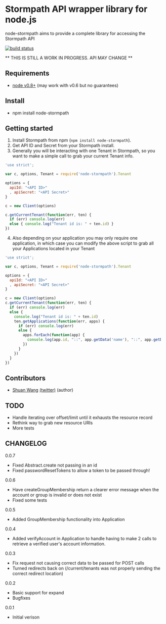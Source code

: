 Stormpath API wrapper library for node.js
=========================================
node-stormpath aims to provide a complete library for accessing the Stormpath API

[![build status](https://secure.travis-ci.org/swang/node-stormpath.png)](http://travis-ci.org/swang/node-stormpath)

** THIS IS STILL A WORK IN PROGRESS. API MAY CHANGE **

## Requirements

- [node v0.8+](http://nodejs.org/) (may work with v0.6 but no guarantees)

## Install

- npm install node-stormpath

## Getting started

1. Install Stormpath from npm (`npm install node-stormpath`).
2. Get API ID and Secret from your Stormpath install.
3. Generally you will be interacting with one Tenant in Stormpath, so you want to make a simple call to grab your current Tenant info.

```javascript
'use strict';

var c, options, Tenant = require('node-stormpath').Tenant

options = {
  apiId: "<API ID>"
  , apiSecret: "<API Secret>"
}

c = new Client(options)

c.getCurrentTenant(function(err, ten) {
  if (err) console.log(err)
  else { console.log("Tenant id is: " + ten.id) }
})
```

4. Also depending on your application you may only require one application, in which case you can modify the above script to grab all your Applications located in your Tenant

```javascript
'use strict';

var c, options, Tenant = require('node-stormpath').Tenant

options = {
  apiId: "<API ID>"
  , apiSecret: "<API Secret>"
}

c = new Client(options)
c.getCurrentTenant(function(err, ten) {
  if (err) console.log(err)
  else { 
    console.log("Tenant id is: " + ten.id)
    ten.getApplications(function(err, apps) {
      if (err) console.log(err)
      else {
        apps.forEach(function(app) {
          console.log(app.id, "::", app.getData('name'), "::", app.getData('href'), "::", app.getData('status'))
        })
      }
    })
  }
})
```

## Contributors

- [Shuan Wang](https://github.com/swang) [(twitter)](https://twitter.com/swang) (author)

## TODO

- Handle iterating over offset/limit until it exhausts the resource record
- Rethink way to grab new resource URIs
- More tests

## CHANGELOG
0.0.7
- Fixed Abstract.create not passing in an id
- Fixed passwordResetTokens to allow a token to be passed through!

0.0.6
- Have createGroupMembership return a clearer error message when the account or group is invalid or does not exist 
- Fixed some tests

0.0.5
- Added GroupMembership functionality into Application

0.0.4
- Added verifyAccount in Application to handle having to make 2 calls to retrieve a verified user's account information.

0.0.3
- Fix request not causing correct data to be passed for POST calls
- Turned redirects back on (/current/tenants was not properly sending the correct redirect location)

0.0.2
- Basic support for expand
- Bugfixes

0.0.1
- Initial verison
